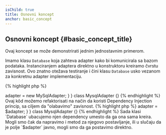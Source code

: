 ```yaml
---
isChild: true
title: Osnovni koncept
anchor: basic_concept
---
```


## Osnovni koncept {#basic_concept_title}

Ovaj koncept se može demonstrirati jednim jednostavnim primerom.

Imamo klasu `Database` koja zahteva adapter kako bi komunicirala sa bazom podataka. Instanciranjem adaptera
direktno u konstruktoru kreiramo čvrstu zavisnost. Ovo znatno otežava testiranje i čini klasu `Database`
usko vezanom za konkretnu adapter implementaciju.

{% highlight php %}
<?php
namespace Database;

class Database
{
    protected $adapter;

    public function __construct()
    {
        $this->adapter = new MySqlAdapter;
    }
}

class MysqlAdapter {}
{% endhighlight %}

Ovaj kôd možemo refaktorisati na način da koristi Dependency Injection princip, sa ciljem da "olabavimo" zavisnost.

{% highlight php %}
<?php
namespace Database;

class Database
{
    protected $adapter;

    public function __construct(MySqlAdapter $adapter)
    {
        $this->adapter = $adapter;
    }
}

class MysqlAdapter {}
{% endhighlight %}

Sada klasi `Database` ubacujemo njen dependency umesto da ga ona sama kreira. Mogli smo čak da napravimo i
metod za njegovo postavljanje, ili u slučaju da je polje `$adapter` javno, mogli smo da ga postavimo direktno.
